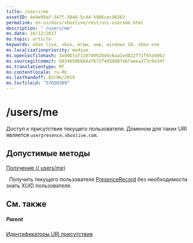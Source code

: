 ```yaml
---
title: /users/me
assetID: 4e9e99af-347f-5048-5c44-5906cec96562
permalink: en-us/docs/xboxlive/rest/uri-usersme.html
description: " /users/me"
ms.date: 10/12/2017
ms.topic: article
keywords: xbox live, xbox, игры, uwp, windows 10, xbox one
ms.localizationpriority: medium
ms.openlocfilehash: 3a99bfaf11074092bd4c6aa1ed822f71f65a9d62
ms.sourcegitcommit: b034650b684a767274d5d88746faeea373c8e34f
ms.translationtype: MT
ms.contentlocale: ru-RU
ms.lasthandoff: 03/06/2019
ms.locfileid: "57650389"
---
```

# <a name="usersme"></a>/users/me
Доступ к присутствие текущего пользователя. Доменом для таких URI является `userpresence.xboxlive.com`.
  
<a id="ID4EV"></a>

 
## <a name="valid-methods"></a>Допустимые методы

[Получение (/ users/me)](uri-usersmeget.md)

&nbsp;&nbsp;Получить текущего пользователя [PresenceRecord](../../json/json-presencerecord.md) без необходимости знать XUID пользователя.
 
<a id="ID4E6"></a>

 
## <a name="see-also"></a>См. также
 
<a id="ID4EBB"></a>

 
##### <a name="parent"></a>Parent 

[Идентификаторы URI присутствия](atoc-reference-presence.md)

   